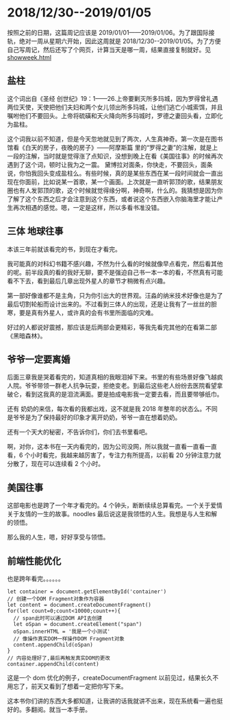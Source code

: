 # 2018/12/30--2019/01/05

按照之前的日期，这篇周记应该是 2019/01/01——2019/01/06。为了跟国际接轨，绝对一周从星期六开始，因此这周就是 2018/12/30--2019/01/05。为了方便自己写周记，然后还写了个网页，计算当天是哪一周，结果直接复制就好。见 [showweek.html](http://fanep.cn/utils/showweek.html)

## 盐柱

这个词出自《圣经 创世纪》19：1——26.上帝要剿灭所多玛城，因为罗得曾礼遇两位天使，天使把他们夫妇和两个女儿领出所多玛城，让他们逃亡小城索饵，并且嘱咐他们不要回头。上帝将硫磺和天火降向所多玛城时，罗德之妻回头看，立即化为盐柱。

这个词我以前不知道，但是今天忽地就见到了两次，人生真神奇。第一次是在图书馆看《白天的房子，夜晚的房子》——阿摩斯篇 里的“罗得之妻”的注解，就是上一段的注解，当时就是觉得涨了点知识，没想到晚上在看《美国往事》的时候再次遇到了这个词，顿时让我为之一震。 黛博拉对面条，你快走，不要回头，面条说，你怕我回头变成盐柱么。有些时候，真的是某些东西在某一段时间就会一直出现在你面前，比如说某一首歌，某一个画面。上次就是一直听郭顶的歌，结果朋友圈也有人发郭顶的歌，这个时候就觉得缘分啊，神奇啊，什么的。我猜想是因为你了解了这个东西之后才会注意到这个东西，或者说这个东西嵌入你脑海里才能让产生再次相遇的感觉。嗯，一定是这样，所以多看书准没错。

## 三体 地球往事

本该三年前就该看完的书，到现在才看完。

我可能真的对科幻书籍不感兴趣，不然为什么看的时候就像早点看完，然后看其他的呢。前半段真的看的我好无聊，要不是强迫自己书一本一本的看，不然真有可能看不下去，看到最后几章出现外星人的章节才稍微有点兴趣。

第一部好像谁都不是主角，只为你引出大的世界观。汪淼的纳米技术好像也是为了最后切割轮船而设计出来的。不过看到三体人的出现，还是让我有了一丝丝的胆寒，要是真有外星人，或许真的会有书里所面临的灾难。

好过的人都说好震撼，那应该是后两部会更精彩，等我先看完其他的在看第二部《黑暗森林》。

## 爷爷一定要离婚

后面三章我是哭着看完的，知道真相的我眼泪掉下来。书里的有些场景好像飞越疯人院。爷爷带领一群老人抗争玩耍，拒绝变老。到最后这些老人纷纷去医院看望拿破仑，看到这我真的是泪流满面。要是拍成电影我一定要去看，而且要带够纸巾。

还有 奶奶的来信，每次看的我都出戏，这不就是我 2018 年整年的状态么。不同是爷爷是为了保持最好的印象才离开奶奶，爷爷一直在想着奶奶。

还有一个天大的秘密，不告诉你们，你们去书里看吧。

啊，对你，这本书在一天内看完的，因为公司没网，所以我就一直看一直看一直看，6 个小时看完，我越来越厉害了，专注力有所提高，以前看 20 分钟注意力就分散了，现在可以连续看 2 个小时。

## 美国往事

这部电影也是跨了一个年才看完的。4 个钟头，断断续续总算看完。一个关于爱情 关于友情的一生的故事。noodles 最后说这是我领悟的人生。我想是与人生和解的领悟。

那么我的人生，嗯，好好享受与领悟。

## 前端性能优化

也是跨年看完。。。。。。

```
let container = document.getElementById('container')
// 创建一个DOM Fragment对象作为容器
let content = document.createDocumentFragment()
for(let count=0;count<10000;count++){
  // span此时可以通过DOM API去创建
  let oSpan = document.createElement("span")
  oSpan.innerHTML = '我是一个小测试'
  // 像操作真实DOM一样操作DOM Fragment对象
  content.appendChild(oSpan)
}
// 内容处理好了,最后再触发真实DOM的更改
container.appendChild(content)
```

这是一个 dom 优化的例子，createDocumentFragment 以前见过，结果长久不用忘了，前天又看到了想着一定把你写下来。

这本书你们讲的东西大多都知道，让我讲的话我就讲不出来，现在系统看一遍也挺好的。多翻阅。就当一本手册。
